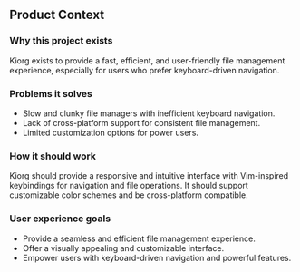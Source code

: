 ## Product Context

### Why this project exists
Kiorg exists to provide a fast, efficient, and user-friendly file management experience, especially for users who prefer keyboard-driven navigation.

### Problems it solves
*   Slow and clunky file managers with inefficient keyboard navigation.
*   Lack of cross-platform support for consistent file management.
*   Limited customization options for power users.

### How it should work
Kiorg should provide a responsive and intuitive interface with Vim-inspired keybindings for navigation and file operations. It should support customizable color schemes and be cross-platform compatible.

### User experience goals
*   Provide a seamless and efficient file management experience.
*   Offer a visually appealing and customizable interface.
*   Empower users with keyboard-driven navigation and powerful features.
